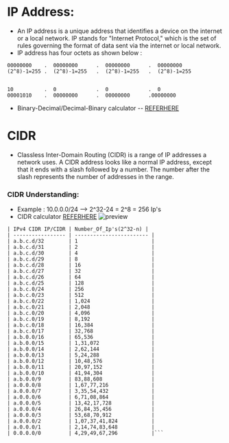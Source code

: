 # IP Address:
* An IP address is a unique address that identifies a device on the internet or a local network. IP stands for "Internet Protocol," which is the set of rules governing the format of data sent via the internet or local network.
* IP address has four octets as shown below :
```
00000000    .  00000000      .  00000000      .  00000000
(2^8)-1=255 .  (2^8)-1=255   .  (2^8)-1=255   .  (2^8)-1=255


10          .  0             .  0             .  0
00001010    .  00000000      .  00000000      .00000000
```
* Binary-Decimal/Decimal-Binary calculator -- [REFERHERE](https://www.calculator.net/binary-calculator.html)

# CIDR 
* Classless Inter-Domain Routing (CIDR) is a range of IP addresses a network uses. A CIDR address looks like a normal IP address, except that it ends with a slash followed by a number. The number after the slash represents the number of addresses in the range.

### CIDR Understanding:
* Example : 10.0.0.0/24  --> 2^32-24 = 2^8 = 256 Ip's
* CIDR calculator [REFERHERE](https://account.arin.net/public/cidrCalculator)
![preview](../images/CIDR1.png)

```
| IPv4 CIDR IP/CIDR | Number_Of_Ip's(2^32-n) |
| ----------------- | ------------------------ |
| a.b.c.d/32        | 1                        |
| a.b.c.d/31        | 2                        |
| a.b.c.d/30        | 4                        |
| a.b.c.d/29        | 8                        |
| a.b.c.d/28        | 16                       |
| a.b.c.d/27        | 32                       |
| a.b.c.d/26        | 64                       |
| a.b.c.d/25        | 128                      |
| a.b.c.0/24        | 256                      |
| a.b.c.0/23        | 512                      |
| a.b.c.0/22        | 1,024                    |
| a.b.c.0/21        | 2,048                    |
| a.b.c.0/20        | 4,096                    |
| a.b.c.0/19        | 8,192                    |
| a.b.c.0/18        | 16,384                   |
| a.b.c.0/17        | 32,768                   |
| a.b.0.0/16        | 65,536                   |
| a.b.0.0/15        | 1,31,072                 |
| a.b.0.0/14        | 2,62,144                 |
| a.b.0.0/13        | 5,24,288                 |
| a.b.0.0/12        | 10,48,576                |
| a.b.0.0/11        | 20,97,152                |
| a.b.0.0/10        | 41,94,304                |
| a.b.0.0/9         | 83,88,608                |
| a.0.0.0/8         | 1,67,77,216              |
| a.0.0.0/7         | 3,35,54,432              |
| a.0.0.0/6         | 6,71,08,864              |
| a.0.0.0/5         | 13,42,17,728             |
| a.0.0.0/4         | 26,84,35,456             |
| a.0.0.0/3         | 53,68,70,912             |
| a.0.0.0/2         | 1,07,37,41,824           |
| a.0.0.0/1         | 2,14,74,83,648           |
| 0.0.0.0/0         | 4,29,49,67,296           |```